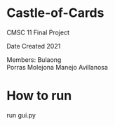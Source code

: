 # Castle-of-Cards
 CMSC 11 Final Project

 Date Created 2021

 Members:
 Bulaong</br>
 Porras
 Molejona
 Manejo
 Avillanosa

# How to run
 run gui.py

